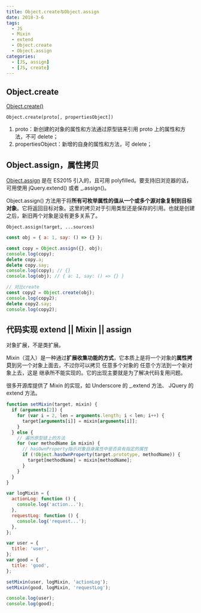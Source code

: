 ```yaml
---
title: Object.create与Object.assign
date: 2018-3-6
tags:
  - JS
  - Mixin
  - extend
  - Object.create
  - Object.assign
categories:
  - [JS, assign]
  - [JS, create]
---
```


## Object.create

[Object.create()](https://developer.mozilla.org/zh-CN/docs/Web/JavaScript/Reference/Global_Objects/Object/create)

`Object.create(proto[, propertiesObject])`

1. proto：新创建的对象的属性和方法通过原型链来引用 proto 上的属性和方法，不可 delete；
2. propertiesObject：新增的自身的属性和方法，可 delete；

## Object.assign，属性拷贝

[Object.assign](https://developer.mozilla.org/zh-CN/docs/Web/JavaScript/Reference/Global_Objects/Object/assign) 是在 ES2015 引入的，且可用 polyfilled。要支持旧浏览器的话，可用使用 jQuery.extend() 或者 \_.assign()。

Object.assign() 方法用于将**所有可枚举属性的值从一个或多个源对象复制到目标对象**。它将返回目标对象。这里的拷贝对于引用类型还是保存的引用。也就是创建之后，新旧两个对象是没有更多关系了。

`Object.assign(target, ...sources)`

```js
const obj = { a: 1, say: () => {} };

const copy = Object.assign({}, obj);
console.log(copy);
delete copy.a;
delete copy.say;
console.log(copy); // {}
console.log(obj); // { a: 1, say: () => {} }

// 对比create
const copy2 = Object.create(obj);
console.log(copy2);
delete copy2.say;
console.log(copy2);
```

## 代码实现 extend || Mixin || assign

对象扩展，不是类扩展。

Mixin（混入）是一种通过**扩展收集功能的方式**，它本质上是将一个对象的**属性拷贝**到另一个对象上面去，不过你可以拷贝 任意多个对象的 任意个方法到一个新对象上去，这是 继承所不能实现的。它的出现主要就是为了解决代码复用问题。

很多开源库提供了 Mixin 的实现，如 Underscore 的 \_.extend 方法、 JQuery 的 extend 方法。

```js
function setMixin(target, mixin) {
  if (arguments[2]) {
    for (var i = 2, len = arguments.length; i < len; i++) {
      target[arguments[i]] = mixin[arguments[i]];
    }
  } else {
    // 遍历原型链上的方法
    for (var methodName in mixin) {
      // hasOwnProperty指示对象自身属性中是否具有指定的属性
      if (!Object.hasOwnProperty(target.prototype, methodName)) {
        target[methodName] = mixin[methodName];
      }
    }
  }
}

var logMixin = {
  actionLog: function () {
    console.log('action...');
  },
  requestLog: function () {
    console.log('request...');
  },
};

var user = {
  title: 'user',
};
var good = {
  title: 'good',
};

setMixin(user, logMixin, 'actionLog');
setMixin(good, logMixin, 'requestLog');

console.log(user);
console.log(good);
```
